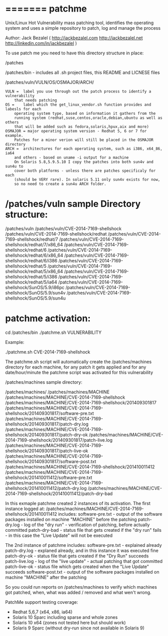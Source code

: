 =======
patchme
=======

Unix/Linux Hot Vulnerability mass patching tool, identifies the operating system and uses a simple repository to patch, log and manage the process

Author: Jack Bezalel ( http://jackbezalel.com http://jackbezalel.net http://linkedin.com/in/jackbezalel )

To use patch me you need to have this directory structure in place:

/patches

/patches/bin - includes all .sh project files, this README and LICNESE files

/patches/vuln/VULN/OS/OSMAJOR/ARCH/

	VULN = 	label you use through out the patch process to identify a vulnerability
		that needs patching
	OS = 	label which the get_linux_vendor.sh function provides and labesls for each
		operating system type, based on information it gathers from the
		running system (redhat,suse,centos,oracle,debian,ubuntu as well as others
		that will be added such as fedora,solaris,hpux,aix and more)
	OSMAJOR = major operating system version - Redhat 5, 6 or 7 for example.
		Patches for a minor verion will still be placed in the OSMAJOR directory
	ARCH = 	architectures for each operating system, such as i386, x64_86, ia64
		and others - based on uname -i output for a machine
		On Solaris 5.8,5.9.5.10 I copy the patches into both sun4v and sun4u to
		cover both platforms - unless there are patches specificaly for each
		(should be VERY rare). In solaris 5.11 only sun4v exists for now,
		so no need to create a sun4u ARCH folder.
		

/patches/vuln sample Directory structure:
==========================================

/patches/vuln
/patches/vuln/CVE-2014-7169-shellshock
/patches/vuln/CVE-2014-7169-shellshock/redhat
/patches/vuln/CVE-2014-7169-shellshock/redhat/7
/patches/vuln/CVE-2014-7169-shellshock/redhat/7/x86_64
/patches/vuln/CVE-2014-7169-shellshock/redhat/6
/patches/vuln/CVE-2014-7169-shellshock/redhat/6/x86_64
/patches/vuln/CVE-2014-7169-shellshock/redhat/6/i386
/patches/vuln/CVE-2014-7169-shellshock/redhat/5
/patches/vuln/CVE-2014-7169-shellshock/redhat/5/x86_64
/patches/vuln/CVE-2014-7169-shellshock/redhat/5/i386
/patches/vuln/CVE-2014-7169-shellshock/redhat/5/ia64
/patches/vuln/CVE-2014-7169-shellshock/SunOS/5.9/i86pc
/patches/vuln/CVE-2014-7169-shellshock/SunOS/5.9/sun4v
/patches/vuln/CVE-2014-7169-shellshock/SunOS/5.9/sun4u

patchme activation:
=====================

cd /patches/bin
./patchme.sh VULNERABILITY

Example:

./patchme.sh CVE-2014-7169-shellshock

The patchme.sh script will automatically create the /patches/machines directory for each machine, for any patch it gets applied and for any date/hour/minute the patchme script was activated for this vulnerability

/patches/machines sample directory:


/patches/machines/
/patches/machines/MACHINE
/patches/machines/MACHINE/CVE-2014-7169-shellshock
/patches/machines/MACHINE/CVE-2014-7169-shellshock/201409301817
/patches/machines/MACHINE/CVE-2014-7169-shellshock/201409301817/software-pre.txt
/patches/machines/MACHINE/CVE-2014-7169-shellshock/201409301817/patch-dry.log
/patches/machines/MACHINE/CVE-2014-7169-shellshock/201409301817/patch-dry-ok
/patches/machines/MACHINE/CVE-2014-7169-shellshock/201409301817/patch-live.log
/patches/machines/MACHINE/CVE-2014-7169-shellshock/201409301817/patch-live-ok
/patches/machines/MACHINE/CVE-2014-7169-shellshock/201409301817/software-post.txt
/patches/machines/MACHINE/CVE-2014-7169-shellshock/201410011412
/patches/machines/MACHINE/CVE-2014-7169-shellshock/201410011412/software-pre.txt
/patches/machines/MACHINE/CVE-2014-7169-shellshock/201410011412/patch-dry.log
/patches/machines/MACHINE/CVE-2014-7169-shellshock/201410011412/patch-dry-bad

In this exmaple patchme created 2 instances of its activation.
The first instance logged at:
/patches/machines/MACHINE/CVE-2014-7169-shellshock/201410011412
includes:
software-pre.txt - output of the software packages installed on machine "MACHINE" before the patching
patch-dry.log - log of the "dry run" - verification of patching, before actually committed
patch-dry-bad - status file that gets created if the "dry run" fails - in this case the "Live Update" will not be executed

The 2nd instance of patchme includes:
software-pre.txt - explained already
patch-dry.log - explaned already, and in this instance it was executed fine
patch-dry-ok - status file that gets created if the "Dry Run" succeeds
patch-live.log - log of the "live update" - actual patching that got committed
patch-live-ok - status file which gets created when the "Live Update" succeeds
software-post.txt - output of the software packages installed on machine "MACHINE" after the patching

So you could run reports on /patches/machines to verify which machines got patched, when, what was added / removed and what wen't wrong.

PatchMe support testing coverage:

- Redhat 5,6,7 (x64, x86, ia64)
- Solaris 10 Sparc including sparse and whole zones
- Solaris 10 x64 (zones not tested here but should work)
- Solaris 9 Sparc (without dry-run since not available in Solaris 9)

